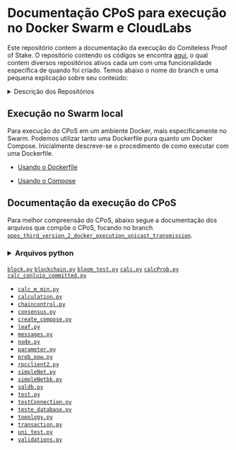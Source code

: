 
# Documentação CPoS para execução no Docker Swarm e CloudLabs


Este repositório contem a documentação da execução do Comiteless Proof of Stake. O repositório contendo os códigos se encontra [aqui](https://github.com/regras/cpos_tb/tree/master), o qual contem diversos repositórios ativos cada um com uma funcionalidade específica de quando foi criado. Temos abaixo o nome do branch e uma pequena explicação sobre seu conteúdo:

<details><summary> Descrição dos Repositórios</summary>

|Branch|Descrição|Atividade|
|:------:|:------:|:------:|
| [`master`](https://github.com/regras/cpos_tb/tree/master)| Futuramente vai conter a versão final do procotolo, mas atualmente está vazio.| Stale|
| [`pos_transatcions`](https://github.com/regras/cpos_tb/tree/cpos_transactions) | Repositório contendo o CPoS que gera transações reais baseada no SQLite3.| Ativo|
| [`cpos_transaction2`](https://github.com/regras/cpos_tb/tree/cpos_transaction2)| Repositório idêntico ao *cpos_transactions*, porém, irá conter a implementação com MySQL| Ativo|
| [`ppos_third_version_2_docker_execution_unicast_transmission`](https://github.com/regras/cpos_tb/tree/ppos_third_version_2_docker_execution_unicast_transmission)| Versão que o autor, Diego, utilizou para seus testes da tese| Ativo|

</details>
  
  
## Execução no Swarm local
Para execução do CPoS em um ambiente Docker, mais especificamente no Swarm. Podemos utilizar tanto uma Dockerfile pura quanto um Docker Compose.
Inicialmente descreve-se o procedimento de como executar com uma Dockerfile.

- [Usando o Dockerfile](https://github.com/oldbizzi/Documentacao_CPoS_Docker/blob/main/Execu%C3%A7%C3%A3oDocker/Dockerfile.md)

- [Usando o Compose](https://github.com/oldbizzi/Documentacao_CPoS_Docker/blob/main/Execu%C3%A7%C3%A3oDocker/Docker_Compose.md)

## Documentação da execução do CPoS
Para melhor compreensão do CPoS, abaixo segue a documentação dos arquivos que compõe o CPoS, focando no branch [`ppos_third_version_2_docker_execution_unicast_transmission`](https://github.com/regras/cpos_tb/tree/ppos_third_version_2_docker_execution_unicast_transmission).

### <details><summary>Arquivos python</summary>

[`block.py`](https://github.com/oldbizzi/Documentacao_CPoS_Docker/blob/main/Funcionamento/block_py.md)
[`blockchain.py`](https://github.com/oldbizzi/Documentacao_CPoS_Docker/blob/main/Funcionamento/blockchain_py.md)
[`bloom_test.py`](https://github.com/oldbizzi/Documentacao_CPoS_Docker/blob/main/Funcionamento/bloom_test_py.md)
[`calc.py`](https://github.com/oldbizzi/Documentacao_CPoS_Docker/blob/main/Funcionamento/calc_py.md)
[`calcProb.py`](https://github.com/oldbizzi/Documentacao_CPoS_Docker/blob/main/Funcionamento/calcProb_py.md)
[`calc_conluio_committed.py`](https://github.com/oldbizzi/Documentacao_CPoS_Docker/blob/main/Funcionamento/calc_conluio_committed_py.md)
- [`calc_m_min.py`](https://github.com/oldbizzi/Documentacao_CPoS_Docker/blob/main/Funcionamento/calc_m_min_py.md)
- [`calculation.py`](https://github.com/oldbizzi/Documentacao_CPoS_Docker/blob/main/Funcionamento/calculation_py.md)
- [`chaincontrol.py`](https://github.com/oldbizzi/Documentacao_CPoS_Docker/blob/main/Funcionamento/chaincontrol_py.md)
- [`consensus.py`](https://github.com/oldbizzi/Documentacao_CPoS_Docker/blob/main/Funcionamento/consensus_py.md)
- [`create_compose.py`](https://github.com/oldbizzi/Documentacao_CPoS_Docker/blob/main/Funcionamento/create_compose_py.md)
- [`leaf.py`](https://github.com/oldbizzi/Documentacao_CPoS_Docker/blob/main/Funcionamento/leaf_py.md)
- [`messages.py`](https://github.com/oldbizzi/Documentacao_CPoS_Docker/blob/main/Funcionamento/messages_py.md)
- [`node.py`](https://github.com/oldbizzi/Documentacao_CPoS_Docker/blob/main/Funcionamento/node_py.md)
- [`parameter.py`](https://github.com/oldbizzi/Documentacao_CPoS_Docker/blob/main/Funcionamento/parameter_py.md)
- [`prob_pow.py`](https://github.com/oldbizzi/Documentacao_CPoS_Docker/blob/main/Funcionamento/prob_pow_py.md)
- [`rpcclient2.py`](https://github.com/oldbizzi/Documentacao_CPoS_Docker/blob/main/Funcionamento/rpcclient2_py.md)
- [`simpleNet.py`](https://github.com/oldbizzi/Documentacao_CPoS_Docker/blob/main/Funcionamento/simpleNet_py.md)
- [`simpleNetbk.py`](https://github.com/oldbizzi/Documentacao_CPoS_Docker/blob/main/Funcionamento/simpleNetbk_py.md)
- [`sqldb.py`](https://github.com/oldbizzi/Documentacao_CPoS_Docker/blob/main/Funcionamento/sqldb_py.md)
- [`test.py`](https://github.com/oldbizzi/Documentacao_CPoS_Docker/blob/main/Funcionamento/test_py.md)
- [`testConnection.py`](https://github.com/oldbizzi/Documentacao_CPoS_Docker/blob/main/Funcionamento/testConnection_py.md)
- [`teste_database.py`](https://github.com/oldbizzi/Documentacao_CPoS_Docker/blob/main/Funcionamento/teste_database_py.md)
- [`topology.py`](https://github.com/oldbizzi/Documentacao_CPoS_Docker/blob/main/Funcionamento/topology_py.md)
- [`transaction.py`](https://github.com/oldbizzi/Documentacao_CPoS_Docker/blob/main/Funcionamento/transaction_py.md)
- [`uni_test.py`](https://github.com/oldbizzi/Documentacao_CPoS_Docker/blob/main/Funcionamento/uni_test_py.md)  
- [`validations.py`](https://github.com/oldbizzi/Documentacao_CPoS_Docker/blob/main/Funcionamento/utils_py.md)   

</details>
